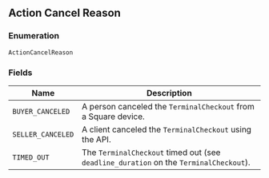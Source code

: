## Action Cancel Reason

### Enumeration

`ActionCancelReason`

### Fields

| Name | Description |
|  --- | --- |
| `BUYER_CANCELED` | A person canceled the `TerminalCheckout` from a Square device. |
| `SELLER_CANCELED` | A client canceled the `TerminalCheckout` using the API. |
| `TIMED_OUT` | The `TerminalCheckout` timed out (see `deadline_duration` on the `TerminalCheckout`). |

